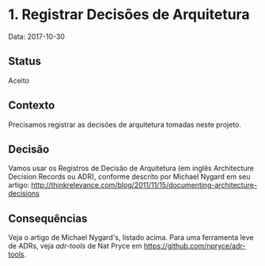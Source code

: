 # 1. Registrar Decisões de Arquitetura

Data: 2017-10-30

## Status

Aceito

## Contexto

Precisamos registrar as decisões de arquitetura tomadas neste projeto.

## Decisão

Vamos usar os Registros de Decisão de Arquitetura (em inglês Architecture Decision Records ou ADR), conforme descrito por Michael Nygard em seu artigo: http://thinkrelevance.com/blog/2011/11/15/documenting-architecture-decisions

## Consequências

Veja o artigo de Michael Nygard's, listado acima. Para uma ferramenta leve de ADRs, veja _adr-tools_ de Nat Pryce em https://github.com/npryce/adr-tools.
